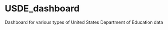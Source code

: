 USDE_dashboard
==============

Dashboard for various types of United States Department of Education data
